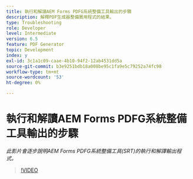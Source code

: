 ```yaml
---
title: 執行和解讀AEM Forms PDFG系統整備工具輸出的步驟
description: 解釋PDF生成器整備實用程式的結果。
type: Troubleshooting
role: Developer
level: Intermediate
version: 6.5
feature: PDF Generator
topic: Development
index: y
exl-id: 3c1a1c09-caae-4b10-94f2-12ab4531dd5a
source-git-commit: b3e9251bdb18a008be95c1fa9e5c79252a74fc98
workflow-type: tm+mt
source-wordcount: '53'
ht-degree: 0%

---
```


# 執行和解讀AEM Forms PDFG系統整備工具輸出的步驟

*此影片會逐步說明AEM Forms PDFG系統整備工具(SRT)的執行和解譯輸出程式。*

>[!VIDEO](https://video.tv.adobe.com/v/335543?quality=12&learn=on)
